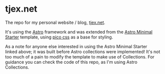 # tjex.net

The repo for my personal website / blog, [tjex.net](https://tjex.net).

It's using the [Astro](https://astro.build) framework and was extended from the
[Astro Minimal Starter](https://github.com/littlesticks/astro-minimal-starter)
template, using [pico css](https://picocss.com) as a base for styling.

As a note for anyone else interested in using the Astro Minimal Starter linked
above; it was built before Astro collections were implemented! It's not too much
of a pain to modify the template to make use of Collections. For guidance you
can check the code of this repo, as I'm using Astro Collections.
